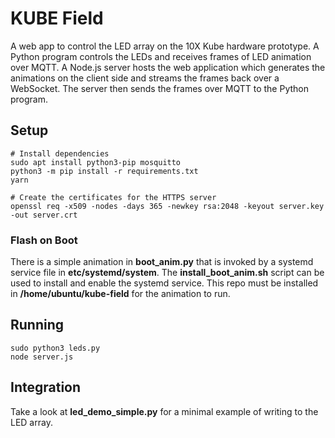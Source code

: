 # KUBE Field

A web app to control the LED array on the 10X Kube hardware prototype. A Python
program controls the LEDs and receives frames of LED animation over MQTT. A Node.js
server hosts the web application which generates the animations on the client side
and streams the frames back over a WebSocket. The server then sends the frames over
MQTT to the Python program.

## Setup

```
# Install dependencies
sudo apt install python3-pip mosquitto
python3 -m pip install -r requirements.txt
yarn

# Create the certificates for the HTTPS server
openssl req -x509 -nodes -days 365 -newkey rsa:2048 -keyout server.key -out server.crt
```

### Flash on Boot

There is a simple animation in **boot_anim.py** that is invoked by a systemd service
file in **etc/systemd/system**. The **install_boot_anim.sh** script can be used to
install and enable the systemd service. This repo must be installed in
**/home/ubuntu/kube-field** for the animation to run.

## Running

```
sudo python3 leds.py
node server.js
```

## Integration

Take a look at **led_demo_simple.py** for a minimal example of writing to the LED
array.

